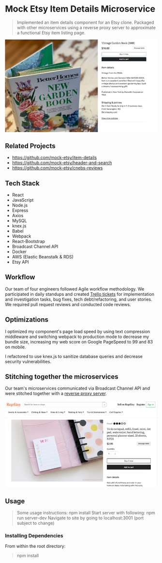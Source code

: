 # Mock Etsy Item Details Microservice

> Implemented an item details component for an Etsy clone. Packaged with other microservices using a reverse proxy server to approximate a functional Etsy item listing page.

![](ScreenShot1.png)

## Related Projects

- https://github.com/mock-etsy/item-details
- https://github.com/mock-etsy/header-and-search
- https://github.com/mock-etsy/cnebs-reviews

## Tech Stack

- React
- JavaScript
- Node.js
- Express
- Axios
- MySQL
- knex.js
- Babel
- Webpack
- React-Bootstrap
- Broadcast Channel API
- Docker
- AWS (Elastic Beanstalk & RDS)
- Etsy API

## Workflow
Our team of four engineers followed Agile workflow methodology. We participated in daily standups and created [Trello tickets](https://trello.com/b/uxhI4yLW/mock-etsy) for implementation and investigation tasks, bug fixes, tech debt/refactoring, and user stories. We required pull request reviews and conducted code reviews.

## Optimizations
I optimized my component's page load speed by using text compression middleware and switching webpack to production mode to decrease my bundle size, increasing my web score on Google PageSpeed to 99 and 83 on mobile.

I refactored to use knex.js to sanitize database queries and decrease security vulnerabilities.

## Stitching together the microservices

Our team's microservices communicated via Broadcast Channel API and were stitched together with a [reverse proxy server](https://github.com/mock-etsy/brooke-proxy).

![](ScreenShot2.png)

## Usage

> Some usage instructions:
> npm install
> Start server with following: npm run server-dev
> Navigate to site by going to localhost:3001 (port subject to change)

### Installing Dependencies

From within the root directory:

> npm install

